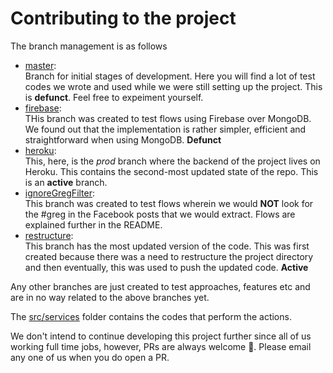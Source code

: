 # Contributing to the project

The branch management is as follows  
- [master](https://github.com/kevinam99/Project-Fifth-Estate):  
Branch for initial stages of development. Here you will find a lot of test codes we wrote and used while we were still setting up the project. This is **defunct**. Feel free to expeiment yourself.
- [firebase](https://github.com/kevinam99/Project-Fifth-Estate/tree/firebase):  
THis branch was created to test flows using Firebase over MongoDB. We found out that the implementation is rather simpler, efficient and straightforward when using MongoDB. **Defunct**
- [heroku](https://github.com/kevinam99/Project-Fifth-Estate/tree/heroku):  
This, here, is the *prod* branch where the backend of the project lives on Heroku. This contains the second-most updated state of the repo. This is an **active** branch.
- [ignoreGregFilter](https://github.com/kevinam99/Project-Fifth-Estate/tree/ignoreGregFilter):  
This branch was created to test flows wherein we would **NOT** look for the #greg in the Facebook posts that we would extract. Flows are explained further in the README.
- [restructure](https://github.com/kevinam99/Project-Fifth-Estate/tree/restructure):  
This branch has the most updated version of the code. This was first created because there was a need to restructure the project directory and then eventually, this was used to push the updated code. **Active**

Any other branches are just created to test approaches, features etc and are in no way related to the above branches yet.

The [src/services](./src/services/) folder contains the codes that perform the actions.

We don't intend to continue developing this project further since all of us working full time jobs, however, PRs are always welcome 🎉. Please email any one of us when you do open a PR.